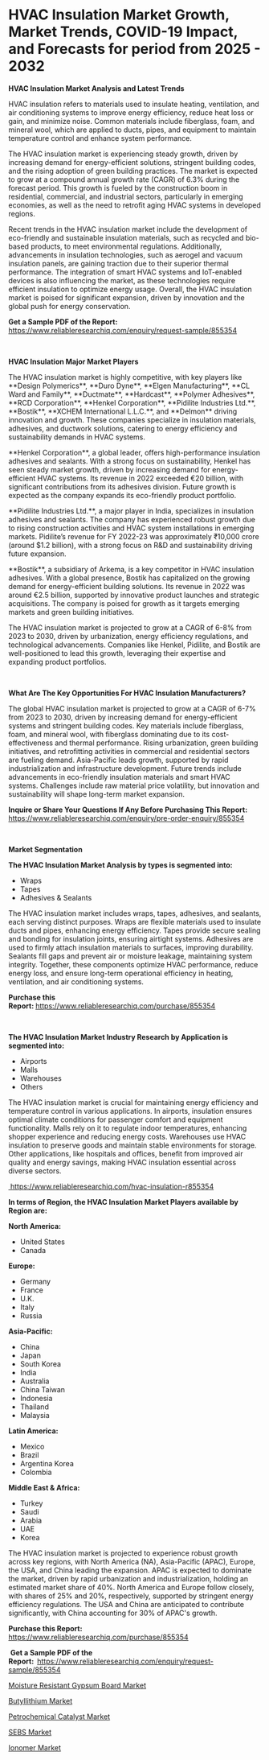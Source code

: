 <p><h1>HVAC Insulation Market Growth, Market Trends, COVID-19 Impact, and Forecasts for period from 2025 - 2032</h1></p><p><strong>HVAC Insulation Market Analysis and Latest Trends</strong></p>
<p><p>HVAC insulation refers to materials used to insulate heating, ventilation, and air conditioning systems to improve energy efficiency, reduce heat loss or gain, and minimize noise. Common materials include fiberglass, foam, and mineral wool, which are applied to ducts, pipes, and equipment to maintain temperature control and enhance system performance.</p><p>The HVAC insulation market is experiencing steady growth, driven by increasing demand for energy-efficient solutions, stringent building codes, and the rising adoption of green building practices. The market is expected to grow at a compound annual growth rate (CAGR) of 6.3% during the forecast period. This growth is fueled by the construction boom in residential, commercial, and industrial sectors, particularly in emerging economies, as well as the need to retrofit aging HVAC systems in developed regions.</p><p>Recent trends in the HVAC insulation market include the development of eco-friendly and sustainable insulation materials, such as recycled and bio-based products, to meet environmental regulations. Additionally, advancements in insulation technologies, such as aerogel and vacuum insulation panels, are gaining traction due to their superior thermal performance. The integration of smart HVAC systems and IoT-enabled devices is also influencing the market, as these technologies require efficient insulation to optimize energy usage. Overall, the HVAC insulation market is poised for significant expansion, driven by innovation and the global push for energy conservation.</p></p>
<p><strong>Get a Sample PDF of the Report:&nbsp;</strong> <a href="https://www.reliableresearchiq.com/enquiry/request-sample/855354?utm_campaign=1123&utm_medium=2&utm_source=Github&utm_content=ia&utm_term=27012025&utm_id=hvac-insulation">https://www.reliableresearchiq.com/enquiry/request-sample/855354</a></p>
<p>&nbsp;</p>
<p><strong>HVAC Insulation Major Market Players</strong></p>
<p><p>The HVAC insulation market is highly competitive, with key players like **Design Polymerics**, **Duro Dyne**, **Elgen Manufacturing**, **CL Ward and Family**, **Ductmate**, **Hardcast**, **Polymer Adhesives**, **RCD Corporation**, **Henkel Corporation**, **Pidilite Industries Ltd.**, **Bostik**, **XCHEM International L.L.C.**, and **Delmon** driving innovation and growth. These companies specialize in insulation materials, adhesives, and ductwork solutions, catering to energy efficiency and sustainability demands in HVAC systems.</p><p>**Henkel Corporation**, a global leader, offers high-performance insulation adhesives and sealants. With a strong focus on sustainability, Henkel has seen steady market growth, driven by increasing demand for energy-efficient HVAC systems. Its revenue in 2022 exceeded €20 billion, with significant contributions from its adhesives division. Future growth is expected as the company expands its eco-friendly product portfolio.</p><p>**Pidilite Industries Ltd.**, a major player in India, specializes in insulation adhesives and sealants. The company has experienced robust growth due to rising construction activities and HVAC system installations in emerging markets. Pidilite’s revenue for FY 2022-23 was approximately ₹10,000 crore (around $1.2 billion), with a strong focus on R&D and sustainability driving future expansion.</p><p>**Bostik**, a subsidiary of Arkema, is a key competitor in HVAC insulation adhesives. With a global presence, Bostik has capitalized on the growing demand for energy-efficient building solutions. Its revenue in 2022 was around €2.5 billion, supported by innovative product launches and strategic acquisitions. The company is poised for growth as it targets emerging markets and green building initiatives.</p><p>The HVAC insulation market is projected to grow at a CAGR of 6-8% from 2023 to 2030, driven by urbanization, energy efficiency regulations, and technological advancements. Companies like Henkel, Pidilite, and Bostik are well-positioned to lead this growth, leveraging their expertise and expanding product portfolios.</p></p>
<p>&nbsp;</p>
<p><strong>What Are The Key Opportunities For HVAC Insulation Manufacturers?</strong></p>
<p><p>The global HVAC insulation market is projected to grow at a CAGR of 6-7% from 2023 to 2030, driven by increasing demand for energy-efficient systems and stringent building codes. Key materials include fiberglass, foam, and mineral wool, with fiberglass dominating due to its cost-effectiveness and thermal performance. Rising urbanization, green building initiatives, and retrofitting activities in commercial and residential sectors are fueling demand. Asia-Pacific leads growth, supported by rapid industrialization and infrastructure development. Future trends include advancements in eco-friendly insulation materials and smart HVAC systems. Challenges include raw material price volatility, but innovation and sustainability will shape long-term market expansion.</p></p>
<p><strong>Inquire or Share Your Questions If Any Before Purchasing This Report:</strong> <a href="https://www.reliableresearchiq.com/enquiry/pre-order-enquiry/855354?utm_campaign=1123&utm_medium=2&utm_source=Github&utm_content=ia&utm_term=27012025&utm_id=hvac-insulation">https://www.reliableresearchiq.com/enquiry/pre-order-enquiry/855354</a></p>
<p>&nbsp;</p>
<p><strong>Market Segmentation</strong></p>
<p><strong>The HVAC Insulation Market Analysis by types is segmented into:</strong></p>
<p><ul><li>Wraps</li><li>Tapes</li><li>Adhesives & Sealants</li></ul></p>
<p><p>The HVAC insulation market includes wraps, tapes, adhesives, and sealants, each serving distinct purposes. Wraps are flexible materials used to insulate ducts and pipes, enhancing energy efficiency. Tapes provide secure sealing and bonding for insulation joints, ensuring airtight systems. Adhesives are used to firmly attach insulation materials to surfaces, improving durability. Sealants fill gaps and prevent air or moisture leakage, maintaining system integrity. Together, these components optimize HVAC performance, reduce energy loss, and ensure long-term operational efficiency in heating, ventilation, and air conditioning systems.</p></p>
<p><strong>Purchase this Report:&nbsp;</strong><a href="https://www.reliableresearchiq.com/purchase/855354?utm_campaign=1123&utm_medium=2&utm_source=Github&utm_content=ia&utm_term=27012025&utm_id=hvac-insulation">https://www.reliableresearchiq.com/purchase/855354</a></p>
<p>&nbsp;</p>
<p><strong>The HVAC Insulation Market Industry Research by Application is segmented into:</strong></p>
<p><ul><li>Airports</li><li>Malls</li><li>Warehouses</li><li>Others</li></ul></p>
<p><p>The HVAC insulation market is crucial for maintaining energy efficiency and temperature control in various applications. In airports, insulation ensures optimal climate conditions for passenger comfort and equipment functionality. Malls rely on it to regulate indoor temperatures, enhancing shopper experience and reducing energy costs. Warehouses use HVAC insulation to preserve goods and maintain stable environments for storage. Other applications, like hospitals and offices, benefit from improved air quality and energy savings, making HVAC insulation essential across diverse sectors.</p></p>
<p><a href="https://www.reliableresearchiq.com/hvac-insulation-r855354?utm_campaign=1123&utm_medium=2&utm_source=Github&utm_content=ia&utm_term=27012025&utm_id=hvac-insulation">&nbsp;https://www.reliableresearchiq.com/hvac-insulation-r855354</a></p>
<p><strong>In terms of Region, the HVAC Insulation Market Players available by Region are:</strong></p>
<p>
    <p> <strong> North America: </strong>
        <ul>
            <li>United States</li>
            <li>Canada</li>
        </ul>
        </p> 
    <p> <strong> Europe: </strong>
        <ul>
            <li>Germany</li>
            <li>France</li>
            <li>U.K.</li>
            <li>Italy</li>
            <li>Russia</li>
        </ul>
        </p> 
    <p> <strong> Asia-Pacific: </strong>
        <ul>
            <li>China</li>
            <li>Japan</li>
            <li>South Korea</li>
            <li>India</li>
            <li>Australia</li>
            <li>China Taiwan</li>
            <li>Indonesia</li>
            <li>Thailand</li>
            <li>Malaysia</li>
        </ul>
        </p> 
    <p> <strong> Latin America: </strong>
        <ul>
            <li>Mexico</li>
            <li>Brazil</li>
            <li>Argentina Korea</li>
            <li>Colombia</li>
        </ul>
        </p> 
    <p> <strong> Middle East & Africa: </strong>
        <ul>
            <li>Turkey</li>
            <li>Saudi</li>
            <li>Arabia</li>
            <li>UAE</li>
            <li>Korea</li>
        </ul>
    </p>
    </p>
<p><p>The HVAC insulation market is projected to experience robust growth across key regions, with North America (NA), Asia-Pacific (APAC), Europe, the USA, and China leading the expansion. APAC is expected to dominate the market, driven by rapid urbanization and industrialization, holding an estimated market share of 40%. North America and Europe follow closely, with shares of 25% and 20%, respectively, supported by stringent energy efficiency regulations. The USA and China are anticipated to contribute significantly, with China accounting for 30% of APAC's growth.</p></p>
<p><strong>Purchase this Report: </strong><a href="https://www.reliableresearchiq.com/purchase/855354?utm_campaign=1123&utm_medium=2&utm_source=Github&utm_content=ia&utm_term=27012025&utm_id=hvac-insulation">https://www.reliableresearchiq.com/purchase/855354</a></p>
<p>&nbsp;<strong>Get a Sample PDF of the Report:&nbsp;&nbsp;</strong><a href="https://www.reliableresearchiq.com/enquiry/request-sample/855354?utm_campaign=1123&utm_medium=2&utm_source=Github&utm_content=ia&utm_term=27012025&utm_id=hvac-insulation">https://www.reliableresearchiq.com/enquiry/request-sample/855354</a></p>
<p><strong></strong></p>
<p><p><a href="https://github.com/OlenFleming68/Market-Research-Report-List-1/blob/main/moisture-resistant-gypsum-board-market.md?utm_campaign=1123&utm_medium=2&utm_source=Github&utm_content=ia&utm_term=27012025&utm_id=hvac-insulation">Moisture Resistant Gypsum Board Market</a></p><p><a href="https://github.com/marlanamarvn/Market-Research-Report-List-1/blob/main/butyllithium-market.md?utm_campaign=1123&utm_medium=2&utm_source=Github&utm_content=ia&utm_term=27012025&utm_id=hvac-insulation">Butyllithium Market</a></p><p><a href="https://github.com/XavierTyler76/Market-Research-Report-List-1/blob/main/petrochemical-catalyst-market.md?utm_campaign=1123&utm_medium=2&utm_source=Github&utm_content=ia&utm_term=27012025&utm_id=hvac-insulation">Petrochemical Catalyst Market</a></p><p><a href="https://github.com/willjis/Market-Research-Report-List-1/blob/main/sebs-market.md?utm_campaign=1123&utm_medium=2&utm_source=Github&utm_content=ia&utm_term=27012025&utm_id=hvac-insulation">SEBS Market</a></p><p><a href="https://github.com/mookiesville/Market-Research-Report-List-1/blob/main/ionomer-market.md?utm_campaign=1123&utm_medium=2&utm_source=Github&utm_content=ia&utm_term=27012025&utm_id=hvac-insulation">Ionomer Market</a></p></p>